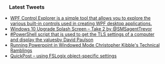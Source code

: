 <h3><a href="https://twitter.com/endi24"><img height=16 src="https://upload.wikimedia.org/wikipedia/sco/9/9f/Twitter_bird_logo_2012.svg"></a> Latest Tweets</h3>

<!-- BLOG-POST-LIST:START -->
- [WPF Control Explorer is a simple tool that allows you to explore the various built-in controls used in creating WPF desktop applications.](https://rss.app/articles/cb4e791f6f6d729c074351566bd3a7c508111d6e1a31b6e890b6c809918773d2f150f40f6fd9d76cf3a2627ddc16079068dd6ee1ca)
- [Windows 10 Upgrade Splash Screen – Take 2 by @SMSagentTrevor](https://rss.app/articles/cb4e791f6f6d729c074351566bd3a7c508111d6e1a31b6e890b6c809918773d2f150f40f6fd9d76bf4a66e7cdc10089466d16ae2c3)
- [#PowerShell script that is used to get the TLS settings of a computer and display the valuesby David Paulson](https://rss.app/articles/cb4e791f6f6d729c074351566bd3a7c508111d6e1a31b6e890b6c809918773d2f150f40f6fd9d76bf3aa6878d9150c9064d16fe7cb)
- [Running Powerpoint in Windowed Mode Christopher Kibble's Technical Ramblings](https://rss.app/articles/cb4e791f6f6d729c074351566bd3a7c508111d6e1a31b6e890b6c809918773d2f150f40f6fd9d66af1aa6e7fde14089568d361e0c0)
- [QuickPost – using FSLogix object-specific settings](https://rss.app/articles/cb4e791f6f6d729c074351566bd3a7c508111d6e153ebfe4d1ddb825ba9466c9e916ab132a9c8f2cb6e1757cdc120e9b61d361e6c0117911833cc46580c5)
<!-- BLOG-POST-LIST:END -->
